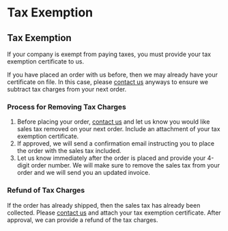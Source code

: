 # Tax Exemption

## Tax Exemption

If your company is exempt from paying taxes, you must provide your tax exemption certificate to us. 

If you have placed an order with us before, then we may already have your certificate on file. In this case, please [contact us](https://contact.saleae.com/hc/en-us/requests/new) anyways to ensure we subtract tax charges from your next order.

### Process for Removing Tax Charges

1. Before placing your order, [contact us](https://contact.saleae.com/hc/en-us/requests/new) and let us know you would like sales tax removed on your next order. Include an attachment of your tax exemption certificate.
2. If approved, we will send a confirmation email instructing you to place the order with the sales tax included. 
3. Let us know immediately after the order is placed and provide your 4-digit order number. We will make sure to remove the sales tax from your order and we will send you an updated invoice.

### Refund of Tax Charges

If the order has already shipped, then the sales tax has already been collected. Please [contact us](https://contact.saleae.com/hc/en-us/requests/new) and attach your tax exemption certificate. After approval, we can provide a refund of the tax charges.


